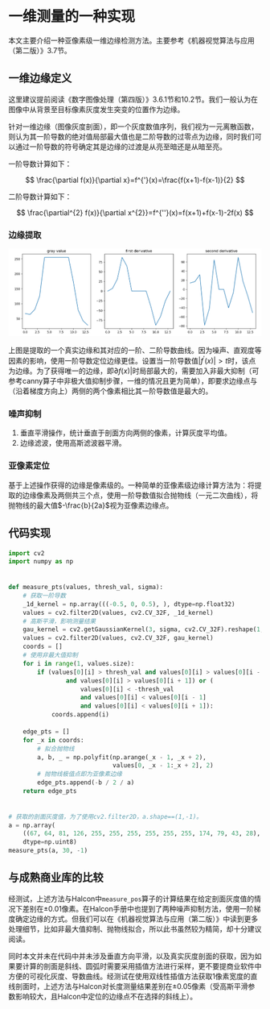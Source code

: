 # 一维测量的一种实现

本文主要介绍一种亚像素级一维边缘检测方法。主要参考《机器视觉算法与应用（第二版）》3.7节。

## 一维边缘定义
这里建议提前阅读《数字图像处理（第四版）》3.6.1节和10.2节。我们一般认为在图像中从背景至目标像素灰度发生突变的位置作为边缘。

针对一维边缘（图像灰度剖面），即一个灰度数值序列，我们视为一元离散函数，则认为其一阶导数的绝对值局部最大值也是二阶导数的过零点为边缘，同时我们可以通过一阶导数的符号确定其是边缘的过渡是从亮至暗还是从暗至亮。

一阶导数计算如下：

$$
\frac{\partial f(x)}{\partial x}=f^{'}(x)=\frac{f(x+1)-f(x-1)}{2}
$$

二阶导数计算如下：

$$
\frac{\partial^{2} f(x)}{\partial x^{2}}=f^{''}(x)=f(x+1)+f(x-1)-2f(x)
$$

### 边缘提取

![](../asset/images/1d_measure_curves.png)

上图是提取的一个真实边缘和其对应的一阶、二阶导数曲线。因为噪声、直观度等因素的影响，使用一阶导数定位边缘更佳。设置当一阶导数值$|f^{'}(x)|>t$时，该点为边缘。为了获得唯一的边缘，即$\partial f(x)|$时局部最大的，需要加入非最大抑制（可参考canny算子中非极大值抑制步骤，一维的情况且更为简单），即要求边缘点与（沿着梯度方向上）两侧的两个像素相比其一阶导数值是最大的。

### 噪声抑制

1. 垂直平滑操作，统计垂直于剖面方向两侧的像素，计算灰度平均值。
2. 边缘滤波，使用高斯滤波器平滑。

### 亚像素定位
基于上述操作获得的边缘是像素级的。一种简单的亚像素级边缘计算方法为：将提取的边缘像素及两侧共三个点，使用一阶导数值拟合抛物线（一元二次曲线），将抛物线的最大值$-\frac{b}{2a}$视为亚像素边缘点。

## 代码实现
```python
import cv2
import numpy as np


def measure_pts(values, thresh_val, sigma):
    # 获取一阶导数
    _1d_kernel = np.array(((-0.5, 0, 0.5), ), dtype=np.float32)
    values = cv2.filter2D(values, cv2.CV_32F, _1d_kernel)
    # 高斯平滑，影响测量结果
    gau_kernel = cv2.getGaussianKernel(3, sigma, cv2.CV_32F).reshape(1, -1)
    values = cv2.filter2D(values, cv2.CV_32F, gau_kernel)
    coords = []
    # 使用非最大值抑制
    for i in range(1, values.size):
        if (values[0][i] > thresh_val and values[0][i] > values[0][i - 1]
                and values[0][i] > values[0][i + 1]) or (
                    values[0][i] < -thresh_val
                    and values[0][i] < values[0][i - 1]
                    and values[0][i] < values[0][i + 1]):
            coords.append(i)

    edge_pts = []
    for _x in coords:
        # 拟合抛物线
        a, b, _ = np.polyfit(np.arange(_x - 1, _x + 2),
                             values[0, _x - 1:_x + 2], 2)
        # 抛物线极值点即为亚像素边缘
        edge_pts.append(-b / 2 / a)
    return edge_pts


# 获取的剖面灰度值，为了使用cv2.filter2D，a.shape==(1,-1)。
a = np.array(
    ((67, 64, 81, 126, 255, 255, 255, 255, 255, 255, 174, 79, 43, 28), ),
    dtype=np.uint8)
measure_pts(a, 30, -1)
```

## 与成熟商业库的比较

经测试，上述方法与Halcon中`measure_pos`算子的计算结果在给定剖面灰度值的情况下差别在±0.01像素。在Halcon手册中也提到了两种噪声抑制方法，使用一阶梯度确定边缘的方式。但我们可以在《机器视觉算法与应用（第二版）》中读到更多处理细节，比如非最大值抑制、抛物线拟合，所以此书虽然较为精简，却十分建议阅读。

同时本文并未在代码中并未涉及垂直方向平滑，以及真实灰度剖面的获取，因为如果要计算的剖面是斜线、圆弧时需要采用插值方法进行采样，更不要提商业软件中方便的可视化灰度、导数曲线。经测试在使用双线性插值方法获取1像素宽度的直线剖面时，上述方法与Halcon对长度测量结果差别在±0.05像素（受高斯平滑参数影响较大，且Halcon中定位的边缘点不在选择的斜线上）。